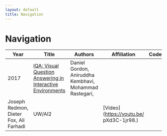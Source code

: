 ```yaml
---
layout: default
title: Navigation
---
```


# Navigation
| Year | Title | Authors | Affiliation | Code | Other |
| --- | --- | --- | --- | --- | --- |
| 2017 | [IQA: Visual Question Answering in Interactive Environments](papers/name_of_paper.pdf, "We introduce Interactive Question Answering (IQA), the task of answering questions that require an autonomous agent to interact with a dynamic visual environment. IQA presents the agent with a scene and a question, like: 'Are there any apples in the fridge?'' The agent must navigate around the scene, acquire visual understanding of scene elements, interact with objects (e.g. open refrigerators) and plan for a series of actions conditioned on the question. Popular reinforcement learning approaches with a single controller perform poorly on IQA owing to the large and diverse state space. We propose the Hierarchical Interactive Memory Network (HIMN), consisting of a factorized set of controllers, allowing the system to operate at multiple levels of temporal abstraction, reducing the diversity of the action space available to each controller and enabling an easier training paradigm. We introduce IQADATA, a new Interactive Question Answering dataset built upon AI2-THOR, a simulated photo-realistic environment of configurable indoor scenes [95] with interactive objects. IQADATA has 75,000 questions, each paired with a unique scene configuration. Our experiments show that our proposed model outperforms popular single controller based methods on IQADATA. For sample questions and results, please view our video: ") | Daniel Gordon, Aniruddha Kembhavi, Mohammad Rastegari,
Joseph Redmon, Dieter Fox, Ali Farhadi | UW/AI2 | | [Video](https://youtu.be/ pXd3C-1jr98.) |